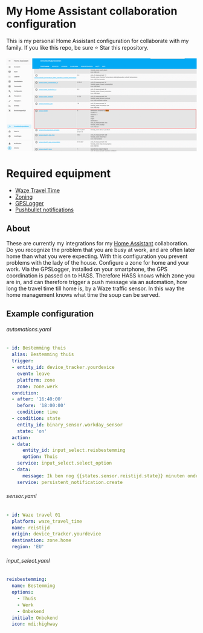 # My Home Assistant collaboration configuration
This is my personal Home Assistant configuration for collaborate with my family.
If you like this repo, be sure ⭐️ Star this repository.


![Home Assistant collaboration](HA_collaborate.gif)

# Required equipment
* [Waze Travel Time](https://www.home-assistant.io/integrations/waze_travel_time/)
* [Zoning](https://www.home-assistant.io/integrations/zone/)
* [GPSLogger](https://www.home-assistant.io/integrations/gpslogger/)
* [Pushbullet notifications](https://www.home-assistant.io/integrations/pushbullet/#notifications)



## About
These are currently my integrations for my [Home Assistant](https://home-assistant.io) collaboration. Do you recognize the problem that you are busy at work, and are often later home than what you were expecting. With this configuration you prevent problems with the lady of the house. Configure a zone for home and your work. Via the GPSLogger, installed on your smartphone, the GPS coordination is passed on to HASS. Therefore HASS knows which zone you are in, and can therefore trigger a push message via an automation, how long the travel time till home is, by a Waze traffic sensor. In this way the home management knows what time the soup can be served.

## Example configuration

###### automations.yaml
```yaml
- id: Bestemming thuis
  alias: Bestemming thuis
  trigger:
  - entity_id: device_tracker.yourdevice
    event: leave
    platform: zone
    zone: zone.werk
  condition:
  - after: '16:40:00'
    before: '18:00:00'
    condition: time
  - condition: state
    entity_id: binary_sensor.workday_sensor
    state: 'on'
  action:
  - data:
      entity_id: input_select.reisbestemming
      option: Thuis
    service: input_select.select_option
  - data:
      message: Ik ben nog {{states.sensor.reistijd.state}} minuten onderweg...
    service: persistent_notification.create
```

###### sensor.yaml
```yaml
- id: Waze travel 01
  platform: waze_travel_time
  name: reistijd
  origin: device_tracker.yourdevice
  destination: zone.home
  region: 'EU'
```

###### input_select.yaml
```yaml
reisbestemming:
  name: Bestemming
  options:
    - Thuis
    - Werk
    - Onbekend
  initial: Onbekend
  icon: mdi:highway
```
